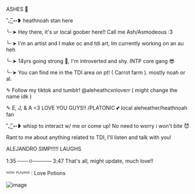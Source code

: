 ASHES 🦈

˚₊· ͟͟͞͞➳❥ heathnoah stan here

╰┈➤ Hey there, it's ur local goober here!! Call me Ash/Asmodeous :3

╰┈➤ I'm an artist and I make oc and tdi art, Im currently working on an au heh

╰┈➤ 14yrs going strong 💪, I'm introverted and shy. INTP core gang 😎

╰┈➤ You can find me in the TDI area on pt! ( Carrot farm ). mostly noah or al.

✎ Follow my tiktok and tumblr! @aleheathcxnloverr ( might change the name idk )

✎ E, J, & A <3 LOVE YOU GUYS!! /PLATONIC 💕
        local aleheather/heathnoah fan

˚₊· ͟͟͞͞➳❥ whisp to interact w/ me or come up! No need to worry i won't bite 😈

Rant to me about anything related to TDI, I'll listen and talk with you!

ALEJANDRO SIMP!!!!! LAUGHS

1:35 ───ㅇ───── 3:47 That's all, might update, much love!!

ᴺᴼᵂ ᴾᴸᴬᵞᴵᴺᴳ : Love Potions

![image](https://github.com/user-attachments/assets/0be02a57-a0b8-43b2-b986-8e446366b1ee)
